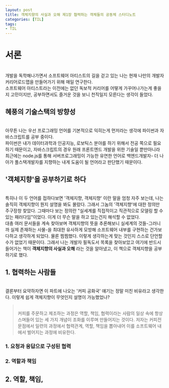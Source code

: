 ```yaml
---
layout: post
title: 객체지향의 사실과 오해 제1장 협력하는 객체들의 공동체 스터디노트
categories: [TIL]
tags: 
- TIL
---
```


# 서론

<br> 개발을 독학해나가면서 소프트웨어 아티스트의 길을 걷고 있는 나는 현재 나만의 개발자커리어로드맵을 만들어가기 위해 매일 연구한다.
<br> 소프트웨어 아티스트라는 이전에는 없던 독보적 커리어를 어떻게 가꾸어나가는게 좋을지 고민이지만, 공부하면서도 즐거운 것을 보니 천직일지 모른다는 생각이 들었다.

## 혜풍의 기술스택의 방향성
<br> 아무튼 나는 우선 프로그래밍 언어를 기본적으로 익히는게 먼저라는 생각에 파이썬과 자바스크립트를 공부 중이다.
<br> 파이썬은 내가 데이터과학과 인공지능, 로보틱스 분야를 하기 위해서 전공 쪽으로 필요하기 때문이고, 자바스크립트의 경우 원래 프론트엔드 개발을 위한 기술일 뿐만아니라 최근에는 node.js를 통해 서버프로그래밍이 가능한 유연한 언어로 백엔드개발자- 더 나아가 풀스택개발자를 지향하는 내게 도움이 될 언어라고 판단했기 때문이다.

## '객체지향'을 공부하기로 하다 
<br> 특히나 이 두 언어를 접하다보면 '객체지향, 객체지향' 이란 말을 엄청 자주 보는데, 나는 솔직히 객체지향이 뭔지 설명을 봐도 몰랐다. 
그래서 그놈의 '객체지향'에 대한 정의만 주구장창 찾았다. 
그때마다 보는 정의란 "실세계를 직접적이고 직관적으로 모델링 할 수 있는 패러다임"이었다. 이게 더 무슨 말을 하고 있는건지 해석할 수 없었다.
<br> 대충 여러 문서들을 계속 찾아보며 객체지향의 뜻을 추론해보니 실세계의 것들-그러니까 실제 존재하는 사물-을 최대한 유사하게 모방해 소프트웨어 내부를 구현하는 건가보다하고 생각하게 되었다. 물론 찜찜했다. 이렇게 생각하는게 맞는 것인지 스스로 단언할 수가 없었기 때문이다. 
그래서 나는 개발자 필독도서 목록을 찾아보았고 여기에 반드시 들어가는 책이 **객체지향의 사실과 오해** 라는 것을 알아냈고, 이 책으로 객체지향을 공부하기로 했다.

## 1. 협력하는 사람들
<br> 결론부터 요약하자면 이 파트에 나오는 '커피 공화국' 얘기는 정말 미친 비유라고 생각한다. 이렇게 쉽게 객체지향이 무엇인지 설명이 가능했었나?
> <br> 커피를 주문하고 제조하는 과정은 역할, 책임, 협력이라는 사람의 일상 속에 항상 스며들어 있는 세 가지 개념이 조화를 이루며 만들어지는 것이다. 저자는 커피전문점에서 일련의 과정에서 협력관계, 역할, 책임을 뽑아내어 이를 소프트웨어 내에서 벌어지는 과정에 비유한다.

### 1. 요청과 응답으로 구성된 협력
  
### 2. 역할과 책임
  
  
## 2. 역할, 책임, 


